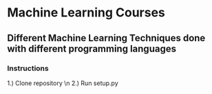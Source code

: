 # Machine Learning Courses
## Different Machine Learning Techniques done with different programming languages

### Instructions
1.) Clone repository \n
2.) Run setup.py

